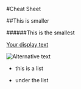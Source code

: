 #Cheat Sheet

##This is smaller

######This is the smallest

[Your display text](link-goes-here.com)

![Alternative text](link-to-your-image.jpg)

* this is a list

 * under the list
